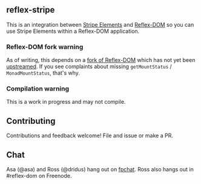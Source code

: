 ## reflex-stripe

This is an integration between [Stripe Elements](https://stripe.com/docs/elements) and [Reflex-DOM](https://github.com/reflex-frp/reflex-dom) so you can use Stripe Elements within a Reflex-DOM application.

### Reflex-DOM fork warning

As of writing, this depends on a [fork of Reflex-DOM](https://github.com/ConferHealth/reflex-dom) which has not yet been [upstreamed](https://github.com/reflex-frp/reflex-dom/pull/152). If you see complaints about missing `getMountStatus` / `MonadMountStatus`, that's why.

### Compilation warning

This is a work in progress and may not compile.

## Contributing

Contributions and feedback welcome! File and issue or make a PR.

## Chat

Asa (@asa) and Ross (@dridus) hang out on [fpchat](https://fpchat.com). Ross also hangs out in #reflex-dom on Freenode.

